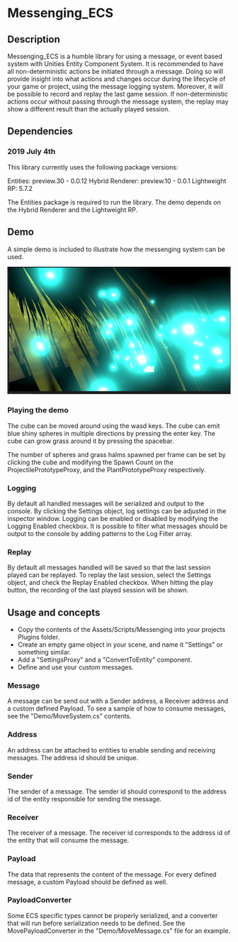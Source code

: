 # Messenging_ECS

## Description

Messenging_ECS is a humble library for using a message, or event based system with Unities Entity Component System.
It is recommended to have all non-deterministic actions be initiated through a message. Doing so will provide insight into what actions and changes occur during the lifecycle of your game or project, using the message logging system.
Moreover, it will be possible to record and replay the last game session.
If non-deterministic actions occur without passing through the message system, the replay may show a different result than the actually played session.

## Dependencies

### 2019 July 4th

This library currently uses the following package versions:

Entities: preview.30 - 0.0.12
Hybrid Renderer: preview.10 - 0.0.1
Lightweight RP: 5.7.2

The Entities package is required to run the library.
The demo depends on the Hybrid Renderer and the Lightweight RP.

## Demo

A simple demo is included to illustrate how the messenging system can be used.

![](docs/images/demo_01.png)

### Playing the demo

The cube can be moved around using the wasd keys.
The cube can emit blue shiny spheres in multiple directions by pressing the enter key.
The cube can grow grass around it by pressing the spacebar.

The number of spheres and grass halms spawned per frame can be set by clicking the cube and modifying the Spawn Count on the ProjectilePrototypeProxy, and the PlantPrototypeProxy respectively.

### Logging

By default all handled messages will be serialized and output to the console.
By clicking the Settings object, log settings can be adjusted in the inspector window.
Logging can be enabled or disabled by modifying the Logging Enabled checkbox.
It is possible to filter what messages should be output to the console by adding patterns to the Log Filter array.

### Replay

By default all messages handled will be saved so that the last session played can be replayed.
To replay the last session, select the Settings object, and check the Replay Enabled checkbox.
When hitting the play button, the recording of the last played session will be shown.

## Usage and concepts

- Copy the contents of the Assets/Scripts/Messenging into your projects Plugins folder.
- Create an empty game object in your scene, and name it "Settings" or something similar.
- Add a "SettingsProxy" and a "ConvertToEntity" component.
- Define and use your custom messages.

### Message

A message can be send out with a Sender address, a Receiver address and a custom defined Payload. To see a sample of how to consume messages, see the "Demo/MoveSystem.cs" contents.

### Address

An address can be attached to entities to enable sending and receiving messages. The address id should be unique.

### Sender

The sender of a message. The sender id should correspond to the address id of the entity responsible for sending the message.

### Receiver

The receiver of a message. The receiver id corresponds to the address id of the entity that will consume the message.

### Payload

The data that represents the content of the message. For every defined message, a custom Payload should be defined as well.

### PayloadConverter

Some ECS specific types cannot be properly serialized, and a converter that will run before serialization needs to be defined.
See the MovePayloadConverter in the "Demo/MoveMessage.cs" file for an example.
